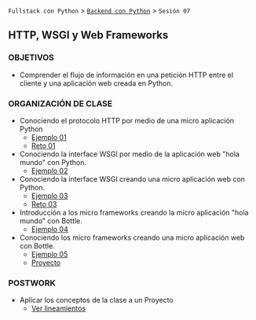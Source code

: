 `Fullstack con Python` > [`Backend con Python`](../Readme.md) > `Sesión 07`
## HTTP, WSGI y Web Frameworks

### OBJETIVOS
 - Comprender el flujo de información en una petición HTTP entre el cliente y una aplicación web creada en Python.


### ORGANIZACIÓN DE CLASE

 - Conociendo el protocolo HTTP por medio de una micro aplicación Python
   - [Ejemplo 01](Ejemplo-01)
   - [Reto 01](Reto-01)
 - Conociendo la interface WSGI por medio de la aplicación web "hola mundo" con Python.
   - [Ejemplo 02](Ejemplo-02)
 - Conociendo la interface WSGI creando una micro aplicación web con Python.
   - [Ejemplo 03](Ejemplo-03)
   - [Reto 03](Reto-03)
 - Introducción a los micro frameworks creando la micro aplicación "hola mundo" con Bottle.
   - [Ejemplo 04](Ejemplo-04)
- Conociendo los micro frameworks creando una micro aplicación web con Bottle.
  - [Ejemplo 05](Ejemplo-05)
  - [Proyecto](Proyecto)

### POSTWORK
 - Aplicar los conceptos de la clase a un Proyecto
   - [Ver lineamientos](Postwork)
